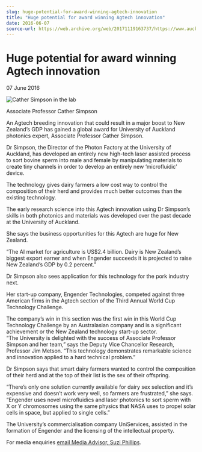 ```yaml
---
slug: huge-potential-for-award-winning-agtech-innovation
title: "Huge potential for award winning Agtech innovation"
date: 2016-06-07
source-url: https://web.archive.org/web/20171119163737/https://www.auckland.ac.nz/en/about/news-events-and-notices/news/news-2016/06/huge-potential-for-award-winning-agtech-innovation-.html
---
```

Huge potential for award winning Agtech innovation
==================================================

07 June 2016

![Cather Simpson in the lab](https://www.auckland.ac.nz/en/about/news-events-and-notices/news/news-2016/06/huge-potential-for-award-winning-agtech-innovation-/_jcr_content/par/textimage/image.img.jpg/1465255401845.jpg "Cather Simpson in the lab")

Associate Professor Cather Simpson

An Agtech breeding innovation that could result in a major boost to New Zealand’s GDP has gained a global award for University of Auckland photonics expert, Associate Professor Cather Simpson.

Dr Simpson, the Director of the Photon Factory at the University of Auckland, has developed an entirely new high-tech laser assisted process to sort bovine sperm into male and female by manipulating materials to create tiny channels in order to develop an entirely new ‘microfluidic’ device.

The technology gives dairy farmers a low cost way to control the composition of their herd and provides much better outcomes than the existing technology.

The early research science into this Agtech innovation using Dr Simpson’s skills in both photonics and materials was developed over the past decade at the University of Auckland.

She says the business opportunities for this Agtech are huge for New Zealand.

“The AI market for agriculture is US$2.4 billion. Dairy is New Zealand’s biggest export earner and when Engender succeeds it is projected to raise New Zealand’s GDP by 0.2 percent.”

Dr Simpson also sees application for this technology for the pork industry next.

Her start-up company, Engender Technologies, competed against three American firms in the Agtech section of the Third Annual World Cup Technology Challenge.

The company’s win in this section was the first win in this World Cup Technology Challenge by an Australasian company and is a significant achievement or the New Zealand technology start-up sector.  
“The University is delighted with the success of Associate Professor Simpson and her team,” says the Deputy Vice Chancellor Research, Professor Jim Metson. “This technology demonstrates remarkable science and innovation applied to a hard technical problem.”

Dr Simpson says that smart dairy farmers wanted to control the composition of their herd and at the top of their list is the sex of their offspring.

“There’s only one solution currently available for dairy sex selection and it’s expensive and doesn’t work very well, so farmers are frustrated,” she says. “Engender uses novel microfluidics and laser photonics to sort sperm with X or Y chromosomes using the same physics that NASA uses to propel solar cells in space, but applied to single cells.”

The University’s commercialisation company UniServices, assisted in the formation of Engender and the licensing of the intellectual property.

For media enquiries [email Media Advisor, Suzi Phillips](mailto:s.phillips@auckland.ac.nz).